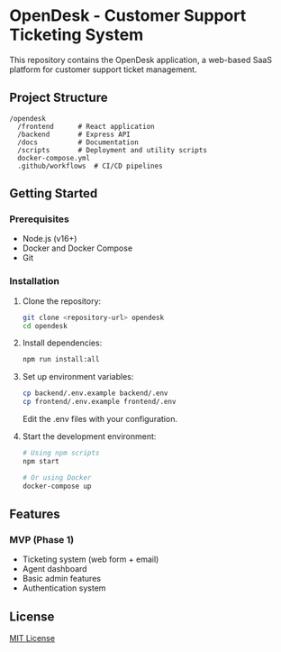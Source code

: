 # OpenDesk - Customer Support Ticketing System

This repository contains the OpenDesk application, a web-based SaaS platform for customer support ticket management.

## Project Structure

```
/opendesk
  /frontend      # React application
  /backend       # Express API
  /docs          # Documentation
  /scripts       # Deployment and utility scripts
  docker-compose.yml
  .github/workflows  # CI/CD pipelines
```

## Getting Started

### Prerequisites

- Node.js (v16+)
- Docker and Docker Compose
- Git

### Installation

1. Clone the repository:
   ```bash
   git clone <repository-url> opendesk
   cd opendesk
   ```

2. Install dependencies:
   ```bash
   npm run install:all
   ```

3. Set up environment variables:
   ```bash
   cp backend/.env.example backend/.env
   cp frontend/.env.example frontend/.env
   ```
   Edit the .env files with your configuration.

4. Start the development environment:
   ```bash
   # Using npm scripts
   npm start
   
   # Or using Docker
   docker-compose up
   ```

## Features

### MVP (Phase 1)

- Ticketing system (web form + email)
- Agent dashboard
- Basic admin features
- Authentication system

## License

[MIT License](LICENSE)
